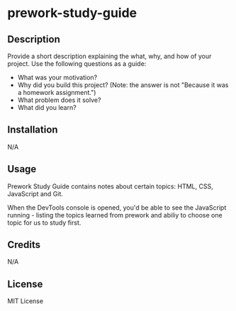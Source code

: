 # prework-study-guide

## Description

Provide a short description explaining the what, why, and how of your project. Use the following questions as a guide:

- What was your motivation?
- Why did you build this project? (Note: the answer is not "Because it was a homework assignment.")
- What problem does it solve?
- What did you learn?

## Installation

N/A

## Usage

Prework Study Guide contains notes about certain topics: HTML, CSS, JavaScript and Git.

When the DevTools console is opened, you'd be able to see the JavaScript running - listing the topics learned from prework and abiliy to choose one topic for us to study first. 

## Credits

N/A

## License

MIT License